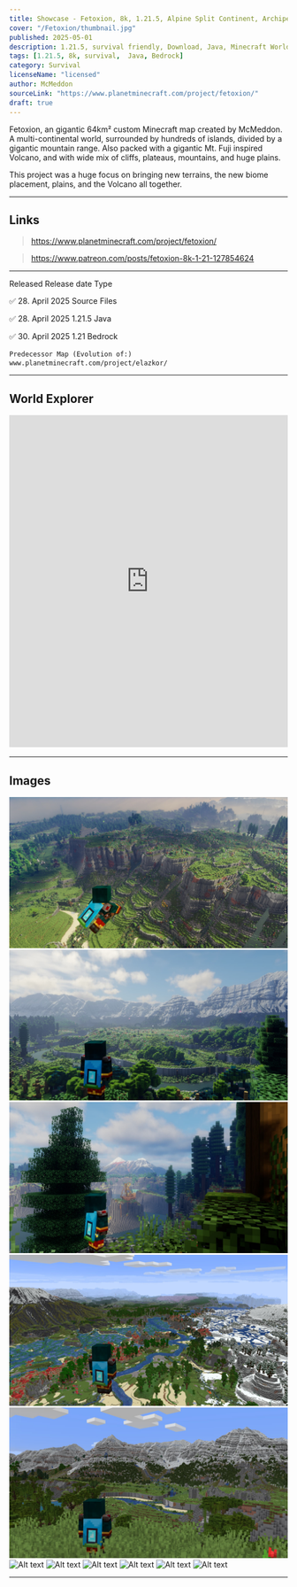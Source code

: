 ```yaml
---
title: Showcase - Fetoxion, 8k, 1.21.5, Alpine Split Continent, Archipelagos, Mt. Fuji Inspired Volcano
cover: "/Fetoxion/thumbnail.jpg"
published: 2025-05-01
description: 1.21.5, survival friendly, Download, Java, Minecraft World
tags: [1.21.5, 8k, survival,  Java, Bedrock]
category: Survival
licenseName: "licensed"
author: McMeddon
sourceLink: "https://www.planetminecraft.com/project/fetoxion/"
draft: true
---
```



Fetoxion,
an gigantic 64km² custom Minecraft map created by McMeddon. A multi-continental world, surrounded by hundreds of islands, divided by a gigantic mountain range. Also packed with a gigantic Mt. Fuji inspired Volcano, and with wide mix of cliffs, plateaus, mountains, and huge plains.

This project was a huge focus on bringing new terrains, the new biome placement, plains, and the Volcano all together. 

---
## Links
> https://www.planetminecraft.com/project/fetoxion/

> https://www.patreon.com/posts/fetoxion-8k-1-21-127854624

--- 

Released	Release date	Type

✅  	28. April 2025	Source Files

✅ 	28. April 2025	1.21.5 Java

✅  	30. April 2025	1.21 Bedrock

	Predecessor Map (Evolution of:)	www.planetminecraft.com/project/elazkor/
---



## World Explorer

<iframe src="https://mcmeddon.github.io/Fetoxion/" width="100%" height="600" frameborder="0" allowfullscreen></iframe>

---
## Images

![Alt text](./fetoxion_2.jpg "Optional title")
![Alt text](./fetoxion_3.jpg "Optional title")
![Alt text](./fetoxion_5.jpg "Optional title")
![Alt text](./fetoxion_6.jpg "Optional title")
![Alt text](./fetoxion_10.jpg "Optional title")
![Alt text](./b.png "Optional title")
![Alt text](./c.png "Optional title")
![Alt text](./d.png "Optional title")
![Alt text](./e.png "Optional title")
![Alt text](./f.png "Optional title")
![Alt text](./g.png "Optional title")

---
